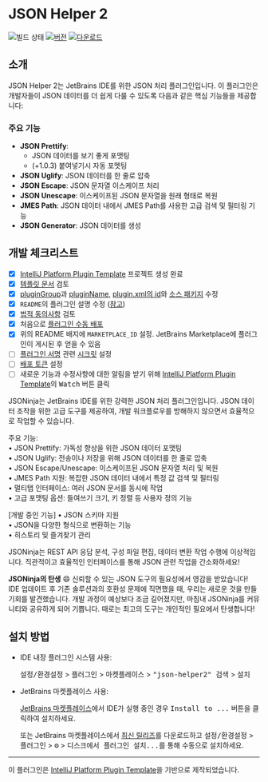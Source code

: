 # JSON Helper 2

![빌드 상태](https://github.com/buYoung/json-helper2/workflows/Build/badge.svg)
[![버전](https://img.shields.io/jetbrains/plugin/v/26715.svg)](https://plugins.jetbrains.com/plugin/26715)
[![다운로드](https://img.shields.io/jetbrains/plugin/d/26715.svg)](https://plugins.jetbrains.com/plugin/26715)


## 소개

JSON Helper 2는 JetBrains IDE를 위한 JSON 처리 플러그인입니다. 이 플러그인은 개발자들이 JSON 데이터를 더 쉽게 다룰 수 있도록 다음과 같은 핵심 기능들을 제공합니다:

### 주요 기능

- **JSON Prettify**: 
  - JSON 데이터를 보기 좋게 포맷팅
  - (+1.0.3) 붙여넣기시 자동 포멧팅
- **JSON Uglify**: JSON 데이터를 한 줄로 압축
- **JSON Escape**: JSON 문자열 이스케이프 처리
- **JSON Unescape**: 이스케이프된 JSON 문자열을 원래 형태로 복원
- **JMES Path**: JSON 데이터 내에서 JMES Path를 사용한 고급 검색 및 필터링 기능
- **JSON Generator**: JSON 데이터를 생성

## 개발 체크리스트
- [x] [IntelliJ Platform Plugin Template][template] 프로젝트 생성 완료
- [x] [템플릿 문서][template] 검토
- [x] [pluginGroup](./gradle.properties)과 [pluginName](./gradle.properties), [plugin.xml의 id](./src/main/resources/META-INF/plugin.xml)와 [소스 패키지](./src/main/kotlin) 수정
- [x] `README`의 플러그인 설명 수정 ([참고][docs:plugin-description])
- [x] [법적 동의사항](https://plugins.jetbrains.com/docs/marketplace/legal-agreements.html?from=IJPluginTemplate) 검토
- [x] 처음으로 [플러그인 수동 배포](https://plugins.jetbrains.com/docs/intellij/publishing-plugin.html?from=IJPluginTemplate)
- [x] 위의 README 배지에 `MARKETPLACE_ID` 설정. JetBrains Marketplace에 플러그인이 게시된 후 얻을 수 있음
- [ ] [플러그인 서명](https://plugins.jetbrains.com/docs/intellij/plugin-signing.html?from=IJPluginTemplate) 관련 [시크릿](https://github.com/JetBrains/intellij-platform-plugin-template#environment-variables) 설정
- [ ] [배포 토큰](https://plugins.jetbrains.com/docs/marketplace/plugin-upload.html?from=IJPluginTemplate) 설정
- [ ] 새로운 기능과 수정사항에 대한 알림을 받기 위해 [IntelliJ Platform Plugin Template][template]의 <kbd>Watch</kbd> 버튼 클릭

<!-- Plugin description -->
JSONinja는 JetBrains IDE를 위한 강력한 JSON 처리 플러그인입니다.
JSON 데이터 조작을 위한 고급 도구를 제공하여, 개발 워크플로우를 방해하지 않으면서 효율적으로 작업할 수 있습니다.

주요 기능:  
• JSON Prettify: 가독성 향상을 위한 JSON 데이터 포맷팅  
• JSON Uglify: 전송이나 저장을 위해 JSON 데이터를 한 줄로 압축  
• JSON Escape/Unescape: 이스케이프된 JSON 문자열 처리 및 복원  
• JMES Path 지원: 복잡한 JSON 데이터 내에서 특정 값 검색 및 필터링  
• 멀티탭 인터페이스: 여러 JSON 문서를 동시에 작업  
• 고급 포맷팅 옵션: 들여쓰기 크기, 키 정렬 등 사용자 정의 기능  

[개발 중인 기능]
• JSON 스키마 지원  
• JSON을 다양한 형식으로 변환하는 기능  
• 히스토리 및 즐겨찾기 관리  

JSONinja는 REST API 응답 분석, 구성 파일 편집, 데이터 변환 작업 수행에 이상적입니다. 직관적이고 효율적인 인터페이스를 통해 JSON 관련 작업을 간소화하세요!

**JSONinja의 탄생** 😄
신뢰할 수 있는 JSON 도구의 필요성에서 영감을 받았습니다! IDE 업데이트 후 기존 솔루션과의 호환성 문제에 직면했을 때, 우리는 새로운 것을 만들 기회를 발견했습니다. 개발 과정이 예상보다 조금 길어졌지만, 마침내 JSONinja를 커뮤니티와 공유하게 되어 기쁩니다. 때로는 최고의 도구는 개인적인 필요에서 탄생합니다!  
<!-- Plugin description end -->

## 설치 방법

- IDE 내장 플러그인 시스템 사용:
  
  <kbd>설정/환경설정</kbd> > <kbd>플러그인</kbd> > <kbd>마켓플레이스</kbd> > <kbd>"json-helper2" 검색</kbd> >
  <kbd>설치</kbd>
  
- JetBrains 마켓플레이스 사용:

  [JetBrains 마켓플레이스](https://plugins.jetbrains.com/plugin/26715)에서 IDE가 실행 중인 경우 <kbd>Install to ...</kbd> 버튼을 클릭하여 설치하세요.

  또는 JetBrains 마켓플레이스에서 [최신 릴리즈](https://plugins.jetbrains.com/plugin/MARKETPLACE_ID/versions)를 다운로드하고
  <kbd>설정/환경설정</kbd> > <kbd>플러그인</kbd> > <kbd>⚙️</kbd> > <kbd>디스크에서 플러그인 설치...</kbd>를 통해 수동으로 설치하세요.

---
이 플러그인은 [IntelliJ Platform Plugin Template][template]을 기반으로 제작되었습니다.

[template]: https://github.com/JetBrains/intellij-platform-plugin-template
[docs:plugin-description]: https://plugins.jetbrains.com/docs/intellij/plugin-user-experience.html#plugin-description-and-presentation
